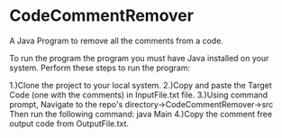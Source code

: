 # CodeCommentRemover
A Java Program to remove all the comments from a code.

To run the program the program you must have Java installed on your system.
Perform these steps to run the program:

1.)Clone the project to your local system.
2.)Copy and paste the Target Code (one with the comments) in InputFile.txt file.
3.)Using command prompt,
  Navigate to the repo's directory->CodeCommentRemover->src
  Then run the following command: java Main
4.)Copy the comment free output code from OutputFile.txt.
